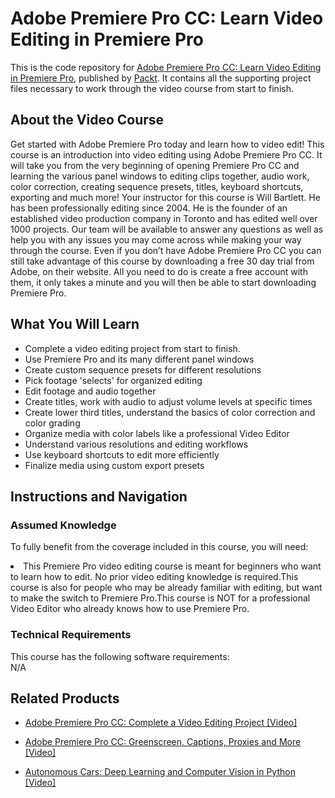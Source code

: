 


# Adobe Premiere Pro CC: Learn Video Editing in Premiere Pro	
This is the code repository for [Adobe Premiere Pro CC: Learn Video Editing in Premiere Pro](https://www.packtpub.com/application-development/adobe-premiere-pro-cc-learn-video-editing-premiere-pro-video), published by [Packt](https://www.packtpub.com/?utm_source=github). It contains all the supporting project files necessary to work through the video course from start to finish.
## About the Video Course
Get started with Adobe Premiere Pro today and learn how to video edit! This course is an introduction into video editing using Adobe Premiere Pro CC. It will take you from the very beginning of opening Premiere Pro CC and learning the various panel windows to editing clips together, audio work, color correction, creating sequence presets, titles, keyboard shortcuts, exporting and much more! Your instructor for this course is Will Bartlett. He has been professionally editing since 2004. He is the founder of an established video production company in Toronto and has edited well over 1000 projects. Our team will be available to answer any questions as well as help you with any issues you may come across while making your way through the course. Even if you don’t have Adobe Premiere Pro CC you can still take advantage of this course by downloading a free 30 day trial from Adobe, on their website. All you need to do is create a free account with them, it only takes a minute and you will then be able to start downloading Premiere Pro.

<H2>What You Will Learn</H2>
<DIV class=book-info-will-learn-text>
<UL>
<LI>Complete a video editing project from start to finish.</LI>
<LI>Use Premiere Pro and its many different panel windows</LI>
<LI>Create custom sequence presets for different resolutions</LI>
<LI>Pick footage 'selects' for organized editing</LI>
<LI>Edit footage and audio together</LI>
<LI>Create titles, work with audio to adjust volume levels at specific times</LI>
<LI>Create lower third titles, understand the basics of color correction and color grading</LI>
<LI>Organize media with color labels like a professional Video Editor</LI>
<LI>Understand various resolutions and editing workflows</LI>
<LI>Use keyboard shortcuts to edit more efficiently</LI>
<LI>Finalize media using custom export presets</LI>
</UL></DIV>

## Instructions and Navigation
### Assumed Knowledge
To fully benefit from the coverage included in this course, you will need:<br/>
<DIV class=book-info-will-learn-text>
<LI> This Premiere Pro video editing course is meant for beginners who want to learn how to edit. No prior video editing knowledge is required.This course is also for people who may be already familiar with editing, but want to make the switch to Premiere Pro.This course is NOT for a professional Video Editor who already knows how to use Premiere Pro.</LI> 
<DIV>

### Technical Requirements
This course has the following software requirements:<br/>
N/A

## Related Products
* [Adobe Premiere Pro CC: Complete a Video Editing Project [Video] ](https://www.packtpub.com/application-development/adobe-premiere-pro-cc-complete-video-editing-project-video)

* [Adobe Premiere Pro CC: Greenscreen, Captions, Proxies and More [Video]]( https://www.packtpub.com/application-development/adobe-premiere-pro-cc-greenscreen-captions-proxies-and-more-video)

* [Autonomous Cars: Deep Learning and Computer Vision in Python [Video]](https://www.packtpub.com/application-development/autonomous-cars-deep-learning-and-computer-vision-python-video)
